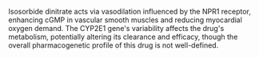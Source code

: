 Isosorbide dinitrate acts via vasodilation influenced by the NPR1 receptor, enhancing cGMP in vascular smooth muscles and reducing myocardial oxygen demand. The CYP2E1 gene's variability affects the drug's metabolism, potentially altering its clearance and efficacy, though the overall pharmacogenetic profile of this drug is not well-defined.